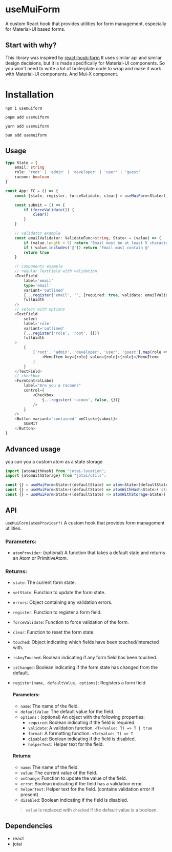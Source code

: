 # useMuiForm

A custom React hook that provides utilities for form management, especially for Material-UI based forms.

## Start with why?
This library was inspired by [react-hook-form](https://www.npmjs.com/package/react-hook-form)
It uses similar api and similar design decisions, but it is made specifically for Material-UI components.
So you won't need to write a lot of boilerplate code to wrap and make it work with Material-UI components.
And Mui-X component. 

# Installation

```shell
npm i usemuiform
```

```shell
pnpm add usemuiform
```

```shell
yarn add usemuiform
```

```shell
bun add usemuiform
```

## Usage

```typescript jsx
type State = {
    email: string
    role: 'root' | 'admin' | 'developer' | 'user' | 'guest'
    racoon: boolean
}

const App: FC = () => {
    const {state, register, forceValidate, clear} = useMuiForm<State>()

    const submit = () => {
        if (forceValidate()) {
            clear()
        }
    }

    // validator example
    const emailValidator: ValidateFunc<string, State> = (value) => {
        if (value.length < 5) return 'Email must be at least 5 characters long'
        if (!value.includes('@')) return 'Email must contain @'
        return true
    }

    // components example
    // regular TextField with validation
    <TextField
        label='email'
        type='email'
        variant='outlined'
        {...register('email', '', {required: true, validate: emailValidator})}
        fullWidth
    />
    // select with options
    <TextField
        select
        label='role'
        variant='outlined'
        {...register('role', 'root', {})}
        fullWidth
    >
        {
            ['root', 'admin', 'developer', 'user', 'guest'].map(role =>
                <MenuItem key={role} value={role}>{role}</MenuItem>
            )
        }
    </TextField>
    // checkbox
    <FormControlLabel
        label="Are you a racoon?"
        control={
            <Checkbox
                {...register('racoon', false, {})}
            />
        }
    />
    <Button variant='contained' onClick={submit}>
        SUBMIT
    </Button>
}

```

## Advanced usage

you can you a custom atom as a state storage

```typescript jsx
import {atomWithHash} from "jotai-location";
import {atomWithStorage} from "jotai/utils";

const {} = useMuiForm<State>((defaultState) => atom<State>(defaultState))
const {} = useMuiForm<State>((defaultState) => atomWithHash<State>('state', defaultState))
const {} = useMuiForm<State>((defaultState) => atomWithStorage<State>('state', defaultState))
```

## API

`useMuiForm(atomProvider?)`
A custom hook that provides form management utilities.

### Parameters:

- `atomProvider`: (optional) A function that takes a default state and returns an Atom or PrimitiveAtom.

### Returns:

- `state`: The current form state.
- `setState`: Function to update the form state.
- `errors`: Object containing any validation errors.
- `register`: Function to register a form field.
- `forceValidate`: Function to force validation of the form.
- `clear`: Function to reset the form state.
- `touched`: Object indicating which fields have been touched/interacted with.
- `isAnyTouched`: Boolean indicating if any form field has been touched.
- `isChanged`: Boolean indicating if the form state has changed from the default.

- `register(name, defaultValue, options)`: Registers a form field.
  #### Parameters:
    - `name`: The name of the field.
    - `defaultValue`: The default value for the field.
    - `options` : (optional) An object with the following properties:
        - `required`: Boolean indicating if the field is required.
        - `validate`: A validation function.
          `<T>(value: T) => T | true`
        - `format`: A formatting function.
          `<T>(value: T) => T`
        - `disabled`: Boolean indicating if the field is disabled.
        - `helperText`: Helper text for the field.
  #### Returns:
    - `name`: The name of the field.
    - `value`: The current value of the field.
    - `onChange`: Function to update the value of the field.
    - `error`: Boolean indicating if the field has a validation error.
    - `helperText`: Helper text for the field. (contains validation error if present)
    - `disabled`: Boolean indicating if the field is disabled.
  > `value` is replaced with `checked` if the default value is a boolean.

## Dependencies

- react
- jotai




